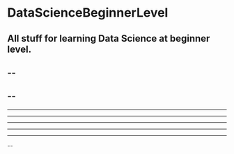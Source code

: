 # DataScienceBeginnerLevel
All stuff for learning Data Science at beginner level.
--
--
----
--
----
------
----
----
----
--------
--

